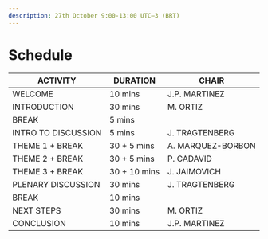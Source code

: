 ```yaml
---
description: 27th October 9:00-13:00 UTC–3 (BRT)
---
```


# Schedule

| **ACTIVITY**        | **DURATION** | **CHAIR**         |
| ------------------- | ------------ | ----------------- |
| WELCOME             | 10 mins      | J.P. MARTINEZ     |
| INTRODUCTION        | 30 mins      | M. ORTIZ          |
| BREAK               | 5 mins       |                   |
| INTRO TO DISCUSSION | 5 mins       | J. TRAGTENBERG    |
| THEME 1 +  BREAK    | 30 + 5 mins  | A. MARQUEZ-BORBON |
| THEME 2 +  BREAK    | 30 + 5 mins  | P. CADAVID        |
| THEME 3 +  BREAK    | 30 + 10 mins | J. JAIMOVICH      |
| PLENARY DISCUSSION  | 30 mins      | J. TRAGTENBERG    |
| BREAK               | 10 mins      |                   |
| NEXT STEPS          | 30 mins      | M. ORTIZ          |
| CONCLUSION          | 10 mins      | J.P. MARTINEZ     |
